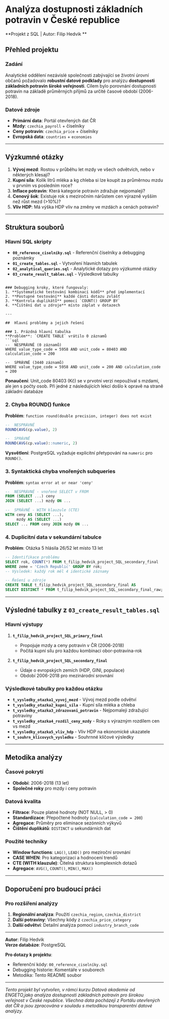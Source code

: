 # Analýza dostupnosti základních potravin v České republice
**Projekt z SQL | Autor: Filip Hedvik **

##  Přehled projektu

### Zadání
Analytické oddělení nezávislé společnosti zabývající se životní úrovní občanů požadovalo **robustní datové podklady** pro analýzu **dostupnosti základních potravin široké veřejnosti**. Cílem bylo porovnání dostupnosti potravin na základě průměrných příjmů za určité časové období (2006-2018).

### Datové zdroje
- **Primární data**: Portál otevřených dat ČR
- **Mzdy**: `czechia_payroll` + číselníky
- **Ceny potravin**: `czechia_price` + číselníky  
- **Evropská data**: `countries` + `economies`

---

##  Výzkumné otázky

1. **Vývoj mezd**: Rostou v průběhu let mzdy ve všech odvětvích, nebo v některých klesají?
2. **Kupní síla**: Kolik litrů mléka a kg chleba si lze koupit za průměrnou mzdu v prvním vs posledním roce?
3. **Inflace potravin**: Která kategorie potravin zdražuje nejpomaleji?
4. **Cenový šok**: Existuje rok s meziročním nárůstem cen výrazně vyšším než růst mezd (>10%)?
5. **Vliv HDP**: Má výška HDP vliv na změny ve mzdách a cenách potravin?

---

##  Struktura souborů

### Hlavní SQL skripty
- **`00_reference_ciselníky.sql`** - Referenční číselníky a debugging poznámky
- **`01_create_tables.sql`** - Vytvoření hlavních tabulek
- **`02_analytical_queries.sql`** - Analytické dotazy pro výzkumné otázky
- **`03_create_result_tables.sql`** - Výsledkové tabulky

```

### Debugging kroky, které fungovaly:
1. **Systematické testování kombinací kódů** před implementací
2. **Postupné testování** každé části dotazu zvlášť
3. **Kontrola duplikátů** pomocí `COUNT() GROUP BY`
4. **Čištění dat u zdroje** místo záplat v dotazech

---

##  Hlavní problémy a jejich řešení

### 1. Prázdná hlavní tabulka 
**Problém**: `CREATE TABLE` vrátilo 0 záznamů
```sql
--  NESPRÁVNĚ (0 záznamů)
WHERE value_type_code = 5958 AND unit_code = 80403 AND calculation_code = 200

--  SPRÁVNĚ (3440 záznamů)  
WHERE value_type_code = 5958 AND unit_code = 200 AND calculation_code = 200
```
**Ponaučení**: Unit_code 80403 (Kč) se v prvotní verzi nepoužíval s mzdami, ale jen s počty osob. Při jedné z následujících lekcí došlo k opravě na straně základní databáze

### 2. Chyba ROUND() funkce 
**Problém**: `function round(double precision, integer) does not exist`
```sql
--  NESPRÁVNĚ
ROUND(AVG(cp.value), 2)

--  SPRÁVNĚ  
ROUND(AVG(cp.value)::numeric, 2)
```
**Vysvětlení**: PostgreSQL vyžaduje explicitní přetypování na `numeric` pro `ROUND()`.

### 3. Syntaktická chyba vnořených subqueries 
**Problém**: `syntax error at or near 'ceny'`
```sql
--  NESPRÁVNĚ - vnořené SELECT v FROM
FROM (SELECT ...) ceny
JOIN (SELECT ...) mzdy ON ...

--  SPRÁVNĚ - WITH klauzule (CTE)
WITH ceny AS (SELECT ...),
     mzdy AS (SELECT ...)
SELECT ... FROM ceny JOIN mzdy ON ...
```

### 4. Duplicitní data v sekundární tabulce 
**Problém**: Otázka 5 hlásila 26/52 let místo 13 let
```sql
-- Identifikace problému
SELECT rok, COUNT(*) FROM t_filip_hedvik_project_SQL_secondary_final 
WHERE zeme = 'Czech Republic' GROUP BY rok;
-- Výsledek: každý rok měl 4 identické záznamy

-- Řešení u zdroje
CREATE TABLE t_filip_hedvik_project_SQL_secondary_final AS
SELECT DISTINCT * FROM t_filip_hedvik_project_SQL_secondary_final_raw;
```

---

##  Výsledné tabulky z **`03_create_result_tables.sql`**

### Hlavní výstupy
1. **`t_filip_hedvik_project_SQL_primary_final`** 
   - Propojuje mzdy a ceny potravin v ČR (2006-2018)
   - Počítá kupní sílu pro každou kombinaci obor-potravina-rok

2. **`t_filip_hedvik_project_SQL_secondary_final`** 
   - Údaje o evropských zemích (HDP, GINI, populace)
   - Období 2006-2018 pro mezinárodní srovnání

### Výsledkové tabulky pro každou otázku
- **`t_vysledky_otazka1_vyvoj_mezd`** - Vývoj mezd podle odvětví
- **`t_vysledky_otazka2_kupni_sila`** - Kupní síla mléka a chleba
- **`t_vysledky_otazka3_zdrazovani_potravin`** - Nejpomaleji zdražující potraviny
- **`t_vysledky_otazka4_rozdil_ceny_mzdy`** - Roky s výrazným rozdílem cen vs mezd
- **`t_vysledky_otazka5_vliv_hdp`** - Vliv HDP na ekonomické ukazatele
- **`t_souhrn_klicovych_vysledku`** - Souhrnné klíčové výsledky

---


##  Metodika analýzy

### Časové pokrytí
- **Období**: 2006-2018 (13 let)
- **Společné roky** pro mzdy i ceny potravin

### Datová kvalita
- **Filtrace**: Pouze platné hodnoty (NOT NULL, > 0)
- **Standardizace**: Přepočtené hodnoty (`calculation_code = 200`)
- **Agregace**: Průměry pro eliminace sezónních výkyvů
- **Čištění duplikátů**: `DISTINCT` u sekundárních dat

### Použité techniky
- **Window functions**: `LAG()`, `LEAD()` pro meziroční srovnání
- **CASE WHEN**: Pro kategorizaci a hodnocení trendů
- **CTE (WITH klauzule)**: Čitelná struktura komplexních dotazů
- **Agregace**: `AVG()`, `COUNT()`, `MIN()`, `MAX()`

---

##  Doporučení pro budoucí práci

### Pro rozšíření analýzy
1. **Regionální analýza**: Použití `czechia_region`, `czechia_district`
2. **Další potraviny**: Všechny kódy z `czechia_price_category`
3. **Další odvětví**: Detailní analýza pomocí `industry_branch_code`


---


**Autor**: Filip Hedvik  
**Verze databáze**: PostgreSQL  

**Pro dotazy k projektu**:
- Referenční kódy: `00_reference_ciselníky.sql`
- Debugging historie: Komentáře v souborech
- Metodika: Tento README soubor

---

*Tento projekt byl vytvořen, v rámci kurzu Datová akademie od ENGETO,jako analýza dostupnosti základních potravin pro širokou veřejnost v České republice. Všechna data pocházejí z Portálu otevřených dat ČR a jsou zpracována v souladu s metodikou transparentní datové analýzy.*
